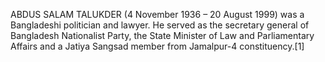 ABDUS SALAM TALUKDER (4 November 1936 – 20 August 1999) was a Bangladeshi politician and lawyer. He served as the secretary general of Bangladesh Nationalist Party, the State Minister of Law and Parliamentary Affairs and a Jatiya Sangsad member from Jamalpur-4 constituency.[1]
